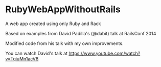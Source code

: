 RubyWebAppWithoutRails
======================

A web app created using only Ruby and Rack
 
Based on examples from David Padilla's (@dabit) talk at RailsConf 2014

Modified code from his talk with my own improvements.

You can watch David's talk at https://www.youtube.com/watch?v=TqiuMn1acV8
